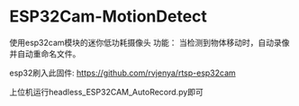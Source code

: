 # ESP32Cam-MotionDetect
使用esp32cam模块的迷你低功耗摄像头
功能：
当检测到物体移动时，自动录像并自动重命名文件。


esp32刷入此固件:
https://github.com/rvjenya/rtsp-esp32cam

上位机运行headless_ESP32CAM_AutoRecord.py即可

